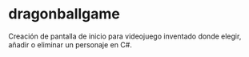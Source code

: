 # dragonballgame
Creación de pantalla de inicio para videojuego inventado donde elegir, añadir o eliminar un personaje en C#.
